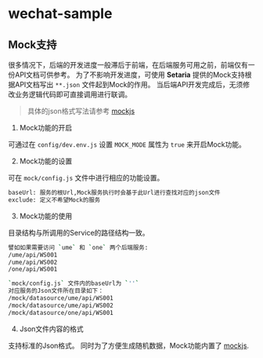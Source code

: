 # wechat-sample

## Mock支持

很多情况下，后端的开发进度一般滞后于前端，在后端服务可用之前，前端仅有一份API文档可供参考。
为了不影响开发进度，可使用 **Setaria** 提供的Mock支持根据API文档写出 `**.json` 文件起到Mock的作用。
当后端API开发完成后，无须修改业务逻辑代码即可直接调用进行联调。

> 具体的json格式写法请参考 [mockjs](http://mockjs.com/examples.html)

1. Mock功能的开启

可通过在 `config/dev.env.js` 设置 `MOCK_MODE` 属性为 `true` 来开启Mock功能。

2. Mock功能的设置

可在 `mock/config.js` 文件中进行相应的功能设置。
``` bash
baseUrl: 服务的根Url,Mock服务执行时会基于此Url进行查找对应的json文件
exclude: 定义不希望Mock的服务
```

3. Mock功能的使用

目录结构与所调用的Service的路径结构一致。
``` bash
譬如如果需要访问 `ume` 和 `one` 两个后端服务:
/ume/api/WS001
/ume/api/WS002
/one/api/WS001

`mock/config.js` 文件内的baseUrl为 `''`
对应服务的Json文件所在目录如下：
/mock/datasource/ume/api/WS001
/mock/datasource/ume/api/WS002
/mock/datasource/one/api/WS001
```

4. Json文件内容的格式

支持标准的Json格式。
同时为了方便生成随机数据，Mock功能内置了 [mockjs](http://mockjs.com/examples.html).
